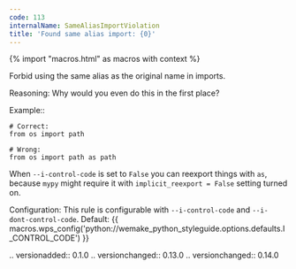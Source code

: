 ```yaml
---
code: 113
internalName: SameAliasImportViolation
title: 'Found same alias import: {0}'
---
```


{% import "macros.html" as macros with context %}

Forbid using the same alias as the original name in imports.

Reasoning: Why would you even do this in the first place?

Example::

    # Correct:
    from os import path
    
    # Wrong:
    from os import path as path

When `--i-control-code` is set to `False` you can reexport things with
`as`, because `mypy` might require it with `implicit_reexport = False`
setting turned on.

Configuration: This rule is configurable with `--i-control-code` and
`--i-dont-control-code`. Default:
{{ macros.wps_config('python://wemake_python_styleguide.options.defaults.I_CONTROL_CODE') }}

.. versionadded:: 0.1.0 .. versionchanged:: 0.13.0 .. versionchanged::
0.14.0